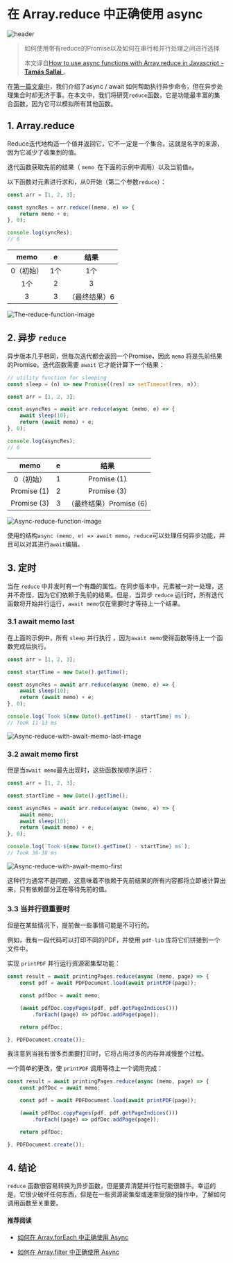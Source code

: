 # 在 Array.reduce 中正确使用 async

![header](./header.png)

> 如何使用带有reduce的Promise以及如何在串行和并行处理之间进行选择 
>
> 本文译自[How to use async functions with Array.reduce in Javascript -  **Tamás Sallai** ](https://advancedweb.hu/how-to-use-async-functions-with-array-reduce-in-javascript/)。 

 在[第一篇文章中](https://advancedweb.hu/asynchronous-array-functions-in-javascript/)，我们介绍了async / await 如何帮助执行异步命令，但在异步处理集合时却无济于事。在本文中，我们将研究`reduce`函数，它是功能最丰富的集合函数，因为它可以模拟所有其他函数。

## 1.  Array.reduce

Reduce迭代地构造一个值并返回它，它不一定是一个集合。这就是名字的来源，因为它减少了收集到的值。

迭代函数获取先前的结果（ `memo `在下面的示例中调用）以及当前值`e`。

以下函数对元素进行求和，从0开始（第二个参数`reduce`）：

```javascript
const arr = [1, 2, 3];

const syncRes = arr.reduce((memo, e) => {
	return memo + e;
}, 0);

console.log(syncRes);
// 6
```

|   memo    |  e   |     结果      |
| :-------: | :--: | :-----------: |
| 0（初始） | 1个  |      1个      |
|    1个    |  2   |       3       |
|     3     |  3   | （最终结果）6 |

 

![The-reduce-function-image](./The-reduce-function-image.png)

## 2.  异步 `reduce`

异步版本几乎相同，但每次迭代都会返回一个Promise，因此 `memo` 将是先前结果的Promise。迭代函数需要 `await` 它才能计算下一个结果：

```javascript
// utility function for sleeping
const sleep = (n) => new Promise((res) => setTimeout(res, n));

const arr = [1, 2, 3];

const asyncRes = await arr.reduce(async (memo, e) => {
	await sleep(10);
	return (await memo) + e;
}, 0);

console.log(asyncRes);
// 6
```

|    memo     |  e   |          结果           |
| :---------: | :--: | :---------------------: |
|  0（初始）  |  1   |       Promise (1)       |
| Promise (1) |  2   |       Promise (3)       |
| Promise (3) |  3   | （最终结果）Promise (6) |

 

![Async-reduce-function-image](./Async-reduce-function-image.png)



使用的结构`async (memo, e) => await memo`，`reduce`可以处理任何异步功能，并且可以对其进行`await`编辑。



## 3.  定时

当在 `reduce` 中并发时有一个有趣的属性。在同步版本中，元素被一对一处理，这并不奇怪，因为它们依赖于先前的结果。但是，当异步 `reduce` 运行时，所有迭代函数将开始并行运行，`await memo`仅在需要时才等待上一个结果。

### 3.1  await memo last

在上面的示例中，所有 `sleep` 并行执行 ，因为`await memo`使得函数等待上一个函数完成后执行。

```javascript
const arr = [1, 2, 3];

const startTime = new Date().getTime();

const asyncRes = await arr.reduce(async (memo, e) => {
	await sleep(10);
	return (await memo) + e;
}, 0);

console.log(`Took ${new Date().getTime() - startTime} ms`);
// Took 11-13 ms
```

![Async-reduce-with-await-memo-last-image](./Async-reduce-with-await-memo-last-image.png)


### 3.2  await memo first

但是当`await memo`最先出现时，这些函数按顺序运行：

```javascript
const arr = [1, 2, 3];

const startTime = new Date().getTime();

const asyncRes = await arr.reduce(async (memo, e) => {
	await memo;
	await sleep(10);
	return (await memo) + e;
}, 0);

console.log(`Took ${new Date().getTime() - startTime} ms`);
// Took 36-38 ms
```

![Async-reduce-with-await-memo-first](./Async-reduce-with-await-memo-first.png)


这种行为通常不是问题，这意味着不依赖于先前结果的所有内容都将立即被计算出来，只有依赖部分正在等待先前的值。

### 3.3  当并行很重要时

但是在某些情况下，提前做一些事情可能是不可行的。

例如，我有一段代码可以打印不同的PDF，并使用 `pdf-lib` 库将它们拼接到一个文件中。

实现 `printPDF` 并行运行资源密集型功能：

```javascript
const result = await printingPages.reduce(async (memo, page) => {
	const pdf = await PDFDocument.load(await printPDF(page));

	const pdfDoc = await memo;

	(await pdfDoc.copyPages(pdf, pdf.getPageIndices()))
		.forEach((page) => pdfDoc.addPage(page));

	return pdfDoc;

}, PDFDocument.create());
```

我注意到当我有很多页面要打印时，它将占用过多的内存并减慢整个过程。

一个简单的更改，使 `printPDF` 调用等待上一个调用完成：

```javascript
const result = await printingPages.reduce(async (memo, page) => {
	const pdfDoc = await memo;

	const pdf = await PDFDocument.load(await printPDF(page));

	(await pdfDoc.copyPages(pdf, pdf.getPageIndices()))
		.forEach((page) => pdfDoc.addPage(page));

	return pdfDoc;

}, PDFDocument.create());
```



## 4.  结论

`reduce` 函数很容易转换为异步函数，但是要弄清楚并行性可能很棘手。幸运的是，它很少破坏任何东西，但是在一些资源密集型或速率受限的操作中，了解如何调用函数至关重要。



#### 推荐阅读

- [如何在 Array.forEach 中正确使用 Async](https://mp.weixin.qq.com/s/39J2KO8h_cBKg3MWB63L7w)

- [如何在 Array.filter 中正确使用 Async](https://mp.weixin.qq.com/s/OtFsaLb2a26D0Uz4aFaoAw)

